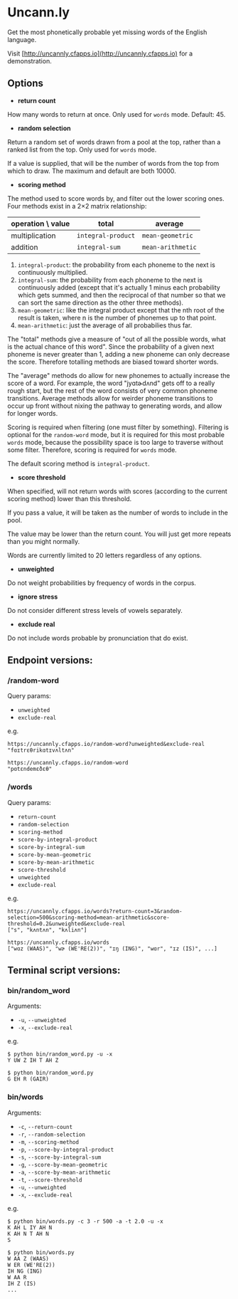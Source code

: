 # Uncann.ly

Get the most phonetically probable yet missing words of the English language.

Visit [http://uncannly.cfapps.io](http://uncannly.cfapps.io) for a demonstration.

## Options

* **return count**

How many words to return at once. Only used for `words` mode. Default: 45.

* **random selection**

Return a random set of words drawn from a pool at the top, rather than a ranked list from the top. Only used for `words` mode.

If a value is supplied, that will be the number of words from the top from which to draw. The maximum and default are both 10000.

* **scoring method**

The method used to score words by, and filter out the lower scoring ones. Four methods exist in a 2×2 matrix relationship:

| operation \ value | total              | average           |
| ----------------- | ------------------ | ----------------- |
| multiplication    | `integral-product` | `mean-geometric`  |
| addition          | `integral-sum`     | `mean-arithmetic` |

1) `integral-product`: the probability from each phoneme to the next is continuously multiplied.
2) `integral-sum`: the probability from each phoneme to the next is continuously added (except that it's actually 1 minus each probability which gets summed, and then the reciprocal of that number so that we can sort the same direction as the other three methods). 
3) `mean-geometric`: like the integral product except that the nth root of the result is taken, where n is the number of phonemes up to that point.
4) `mean-arithmetic`: just the average of all probabilies thus far.

The "total" methods give a measure of "out of all the possible words, what is the actual chance of this word". Since the probability of a given next phoneme is never greater than 1, adding a new phoneme can only decrease the score. Therefore totalling methods are biased toward shorter words. 

The "average" methods do allow for new phonemes to actually increase the score of a word. For example, the word "jyɑtɚdʌnd" gets off to a really rough start, but the rest of the word consists of very common phoneme transitions. Average methods allow for weirder phoneme transitions to occur up front without nixing the pathway to generating words, and allow for longer words.

Scoring is required when filtering (one must filter by something). Filtering is optional for the `random-word` mode, but it is required for this most probable `words` mode, because the possibility space is too large to traverse without some filter. Therefore, scoring is required for `words` mode. 

The default scoring method is `integral-product`.

* **score threshold**

When specified, will not return words with scores (according to the current scoring method) lower than this threshold.

If you pass a value, it will be taken as the number of words to include in the pool. 

The value may be lower than the return count. You will just get more repeats than you might normally.

Words are currently limited to 20 letters regardless of any options.

* **unweighted**

Do not weight probabilities by frequency of words in the corpus.

* **ignore stress**

Do not consider different stress levels of vowels separately.

* **exclude real**

Do not include words probable by pronunciation that do exist.

## Endpoint versions:

### /random-word

Query params:
* `unweighted`
* `exclude-real`

e.g.

```
https://uncannly.cfapps.io/random-word?unweighted&exclude-real
"fɑɪtrɛθrikɑtɪvʌltʌn"
```

```
https://uncannly.cfapps.io/random-word
"pɑtɛndemɛðɛθ"
```

### /words

Query params:
* `return-count`
* `random-selection`
* `scoring-method`
* `score-by-integral-product`
* `score-by-integral-sum`
* `score-by-mean-geometric`
* `score-by-mean-arithmetic`
* `score-threshold`
* `unweighted`
* `exclude-real`

e.g.

```
https://uncannly.cfapps.io/words?return-count=3&random-selection=500&scoring-method=mean-arithmetic&score-threshold=0.2&unweighted&exclude-real
["s", "kʌntʌn", "kʌliʌn"]
```

```
https://uncannly.cfapps.io/words
["wɑz (WAAS)", "wɚ (WE'RE(2))", "ɪŋ (ING)", "wɑr", "ɪz (IS)", ...]
```

## Terminal script versions:

### bin/random_word

Arguments:
* `-u`, `--unweighted`
* `-x`, `--exclude-real`

e.g.

```
$ python bin/random_word.py -u -x
Y UW Z IH T AH Z
```

```
$ python bin/random_word.py
G EH R (GAIR)
```

### bin/words

Arguments:
* `-c`, `--return-count`
* `-r`, `--random-selection`
* `-m`, `--scoring-method`
* `-p`, `--score-by-integral-product`
* `-s`, `--score-by-integral-sum`
* `-g`, `--score-by-mean-geometric`
* `-a`, `--score-by-mean-arithmetic`
* `-t`, `--score-threshold`
* `-u`, `--unweighted`
* `-x`, `--exclude-real`

e.g.

```
$ python bin/words.py -c 3 -r 500 -a -t 2.0 -u -x
K AH L IY AH N
K AH N T AH N
S
```

```
$ python bin/words.py
W AA Z (WAAS)
W ER (WE'RE(2))
IH NG (ING)
W AA R
IH Z (IS)
...
```